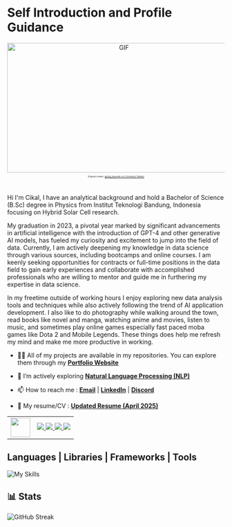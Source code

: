# Self Introduction and Profile Guidance

<!-- Header Animation -->
<div align="center">
  <img height="300" width="525" alt="GIF" src="https://raw.githubusercontent.com/mcikalmerdeka/assets/main/snorlax_animation.gif">
  <p style="font-size: 6px;"><small>Original creator: <a href="https://x.com/ring_hyacinth/status/1870386506776674376?t=X43CIzUItl7T6uabwSYIpQ&s=19" target="_blank">@ring_hyacinth on X (formerly Twitter)</a></small></p>
</div>

<br>

<!-- Main Profile Introduction -->
Hi I'm Cikal, I have an analytical background and hold a Bachelor of Science (B.Sc) degree in Physics from Institut Teknologi Bandung, Indonesia focusing on Hybrid Solar Cell research.

My graduation in 2023, a pivotal year marked by significant advancements in artificial intelligence with the introduction of GPT-4 and other generative AI models, has fueled my curiosity and excitement to jump into the field of data. Currently, I am actively deepening my knowledge in data science through various sources, including bootcamps and online courses. I am keenly seeking opportunities for contracts or full-time positions in the data field to gain early experiences and collaborate with accomplished professionals who are willing to mentor and guide me in furthering my expertise in data science.

In my freetime outside of working hours I enjoy exploring new data analysis tools and techniques while also actively following the trend of AI application development. I also like to do photography while walking around the town, read books like novel and manga, watching anime and movies, listen to music, and sometimes play online games especially fast paced moba games like Dota 2 and Mobile Legends. These things does help me refresh my mind and make me more productive in working.

- 👨‍💻 All of my projects are available in my repositories. You can explore them through my **[Portfolio Website](https://mcikalmerdeka.my.canva.site/)**
  
- 🌱 I’m actively exploring **[Natural Language Processing (NLP)](https://github.com/mcikalmerdeka/NLP-Learning)**

- 📫 How to reach me : **[Email](mailto:mcikalmerdeka@gmail.com)** | **[LinkedIn](https://www.linkedin.com/in/muhammad-cikal-merdeka-50a658266/)** | **[Discord](https://discordapp.com/users/699071814092980264)**

- 📜 My resume/CV : **[Updated Resume (April 2025)](https://drive.google.com/file/d/1KTVOW2r29bbu2G7JJvBA2O815jemC43B/view?usp=sharing)**

<!-- Profile Additional Info -->
<table>
  <tr>
    <td>
      <!-- Larger profile views -->
      <a href="https://github.com/mcikalmerdeka">
        <img src="https://komarev.com/ghpvc/?username=mcikalmerdeka&style=flat&color=1ED760" height="45"/>
      </a>
    </td>
    <td align="right">
      <!-- Spotify badges -->
      <a href="https://open.spotify.com/playlist/6kSi8yuu24PGF3UhcrZjn5?si=e31ef63f09234156">
        <img src="https://img.shields.io/badge/Spotify Playlist-EN-1ED760?style=for-the-badge&logo=spotify&logoColor=white"/>
      </a>
      <a href="https://open.spotify.com/playlist/7DupLwtWnoVS20uUVrpo62?si=1d76646dec8643df">
        <img src="https://img.shields.io/badge/JP-1ED760?style=for-the-badge&logoColor=white"/>
      </a>
      <a href="https://open.spotify.com/artist/5kVZa4lFUmAQlBogl1fkd6?si=0AkswLEfQV6jDpWCKPBRcA">
        <img src="https://img.shields.io/badge/-Fav%20Artist%201:%20Aimyon-1ED760?style=for-the-badge&logoColor=white"/>
      </a>
      <a href="https://open.spotify.com/artist/4UK2Lzi6fBfUi9rpDt6cik?si=YR_0a8SsQ3eE1GG3OOk-rg">
        <img src="https://img.shields.io/badge/-Fav%20Artist%202:%20Yorushika-1ED760?style=for-the-badge&logoColor=white"/>
      </a>
    </td>
  </tr>
</table>

<!-- Skillsets -->
## Languages | Libraries | Frameworks | Tools
![My Skills](https://go-skill-icons.vercel.app/api/icons?i=python,r,matlab,mysql,postgresql,sqlserver,sqlalchemy,sqlite,numpy,pandas,scipy,tensorflow,pytorch,selenium,matplotlib,seaborn,sklearn,mlflow,huggingface,streamlit,flask,fastapi,n8n,langchain,chatgpt,claude,gemini,ollama,azure,bigquery,snowflake,pinecone,supabase,tableau,pbi,metabase,looker,dbtlabs,airflow,docker,postman,pytest,excel,git,github,dbeaver,vscode,cursor,jupyter,googlecolab&theme=dark&titles=true&perline=15)

<!-- Github and Other Stats -->
## 📊 Stats

<div align="left">
  <img src="https://streak-stats.demolab.com?user=mcikalmerdeka&theme=dark" alt="GitHub Streak" />
</div>
